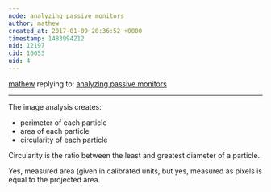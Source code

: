 ```yaml
---
node: analyzing passive monitors
author: mathew
created_at: 2017-01-09 20:36:52 +0000
timestamp: 1483994212
nid: 12197
cid: 16053
uid: 4
---
```




[mathew](../profile/mathew) replying to: [analyzing passive monitors](../notes/mathew/09-04-2015/analyzing-passive-monitors)

----
The image analysis creates:

* perimeter of each particle
* area of each particle
* circularity of each particle

Circularity is the ratio between the least and greatest diameter of a particle. 

Yes, measured area (given in calibrated units, but yes, measured as pixels is equal to the projected area.